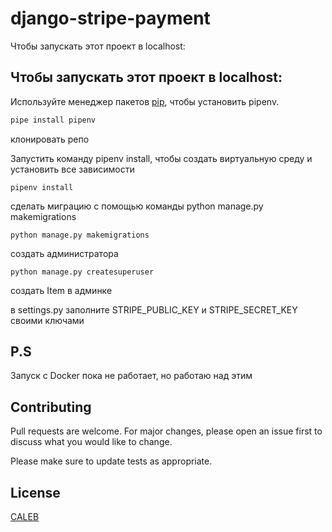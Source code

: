 # django-stripe-payment


Чтобы запускать этот проект в localhost:

## Чтобы запускать этот проект в localhost:

Используйте менеджер пакетов [pip](https://pip.pypa.io/en/stable/), чтобы установить pipenv.

```bash
pipe install pipenv
```

клонировать репо

Запустить команду pipenv install, чтобы создать виртуальную среду и установить все зависимости

```terminal
pipenv install 
```

сделать миграцию с помощью команды python manage.py makemigrations

```terminal
python manage.py makemigrations
```

создать администратора

```terminal
python manage.py createsuperuser
```

создать Item в админке


в settings.py заполните STRIPE_PUBLIC_KEY и STRIPE_SECRET_KEY своими ключами



## P.S

Запуск с Docker пока не работает, но работаю над этим


## Contributing
Pull requests are welcome. For major changes, please open an issue first to discuss what you would like to change.

Please make sure to update tests as appropriate.

## License
[CALEB](https://calebjason.herokuapp.com/)
